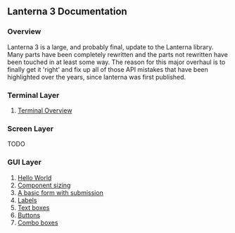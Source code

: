 Lanterna 3 Documentation
---

### Overview
Lanterna 3 is a large, and probably final, update to the Lanterna library.
Many parts have been completely rewritten and the parts not rewritten have been touched in at least some way.
The reason for this major overhaul is to finally get it 'right' and fix up all of those API mistakes that have been highlighted
over the years, since lanterna was first published.

### Terminal Layer
1. [Terminal Overview](examples/terminal/overview.md)

### Screen Layer
TODO

### GUI Layer
1. [Hello World](examples/gui/hello_world.md)
2. [Component sizing](examples/gui/component_sizing.md)
3. [A basic form with submission](examples/gui/basic_form_submission.md)
4. [Labels](examples/gui/labels.md)
5. [Text boxes](examples/gui/text_boxes.md)
6. [Buttons](examples/gui/buttons.md)
7. [Combo boxes](examples/gui/combo_boxes.md)